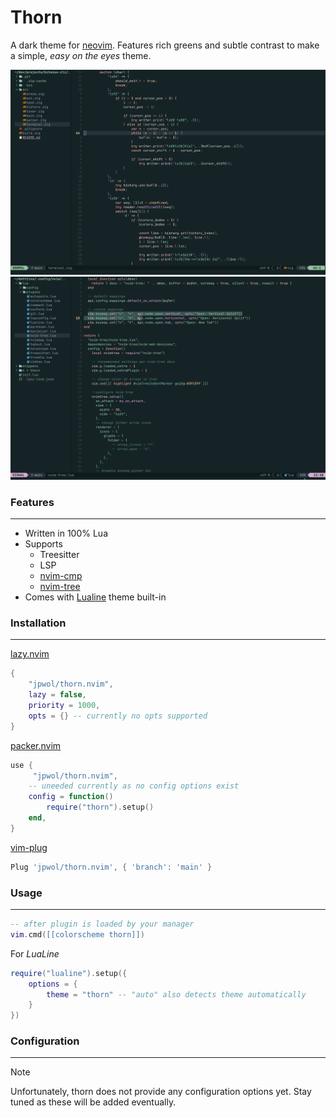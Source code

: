 # Thorn

A dark theme for [neovim](https://github.com/neovim/neovim). Features rich greens and subtle contrast to make a simple, _easy on the eyes_ theme.

![example 1](assets/thorn-example1.png)
![example 2](assets/thorn-example2.png)

### Features

---

- Written in 100% Lua
- Supports
  - Treesitter
  - LSP
  - [nvim-cmp](https://github.com/hrsh7th/nvim-cmp)
  - [nvim-tree](https://github.com/nvim-tree/nvim-tree.lua)
- Comes with [Lualine](https://github.com/nvim-lualine/lualine.nvim) theme built-in

### Installation

---

[lazy.nvim](https://github.com/folke/lazy.nvim)

```lua
{
    "jpwol/thorn.nvim",
    lazy = false,
    priority = 1000,
    opts = {} -- currently no opts supported
}
```

[packer.nvim](https://github.com/wbthomason/packer.nvim)

```lua
use {
     "jpwol/thorn.nvim",
    -- uneeded currently as no config options exist
    config = function()
        require("thorn").setup()
    end,
}
```

[vim-plug](https://github.com/junegunn/vim-plug)

```lua
Plug 'jpwol/thorn.nvim', { 'branch': 'main' }
```

### Usage

---

```lua
-- after plugin is loaded by your manager
vim.cmd([[colorscheme thorn]])
```

For _LuaLine_

```lua
require("lualine").setup({
    options = {
        theme = "thorn" -- "auto" also detects theme automatically
    }
})
```

### Configuration

---

> [!note]
> Unfortunately, thorn does not provide any configuration options yet. Stay tuned as these will be added eventually.
